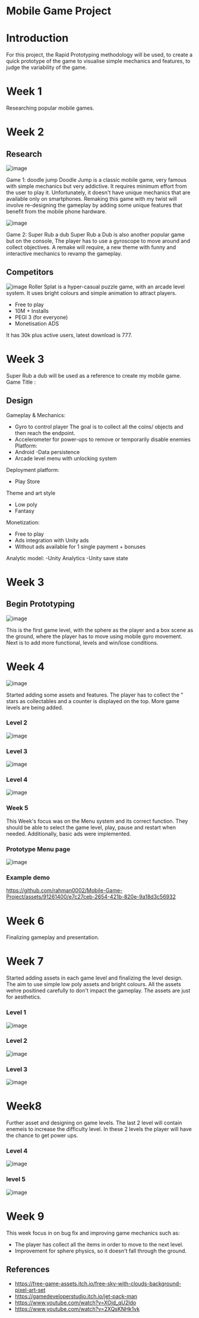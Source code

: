 # Mobile Game Project

# Introduction
For this project, the Rapid Prototyping methodology will be used, to create a quick prototype of the game to visualise simple mechanics and features,
to judge the variability of the game. 

# Week 1
Researching popular mobile games. 

# Week 2
## Research

![image](https://github.com/rahman0002/Mobile-Game-Project/assets/91261400/f693eff2-70aa-4835-8570-72a57c6fc1f3)


Game 1: doodle jump
Doodle Jump is a classic  mobile game, very famous with simple mechanics but very addictive. It requires minimum effort from the user to play it.
Unfortunately, it doesn't have unique mechanics that are available only on smartphones.
Remaking this game with my twist will involve re-designing the gameplay by adding some unique features that benefit from the mobile phone hardware. 


![image](https://github.com/rahman0002/Mobile-Game-Project/assets/91261400/6b33162c-eb60-4831-91b1-6237a0d541b4)


Game 2: Super Rub a dub
Super Rub a Dub is also another popular game but on the console, The player has to use a gyroscope to move around and collect objectives.
A remake will require, a new theme with funny and interactive mechanics to revamp the gameplay.

## Competitors
![image](https://github.com/rahman0002/Mobile-Game-Project/assets/91261400/6d95922b-4c47-4a3f-8cd5-e85f68bcc7ec)
Roller Splat is a hyper-casual puzzle game, with an arcade level system. It uses bright colours and simple animation to attract players.

- Free to play 
- 10M + Installs 
- PEGI 3 (for everyone)
- Monetisation ADS

It has 30k plus active users, latest download is 777.

# Week 3
Super Rub a dub will be used as a reference to create my mobile game.
Game Title : 

## Design
Gameplay & Mechanics:
- Gyro to control player
The goal is to collect all the coins/ objects and then reach the endpoint.
- Accelerometer for power-ups to remove or temporarily disable enemies
Platform:
- Android
-Data persistence 
- Arcade level menu with unlocking system

Deployment platform:
- Play Store

Theme and art style
- Low poly
- Fantasy

Monetization:
- Free to play
- Ads integration with Unity ads
- Without ads available for 1 single payment + bonuses

 Analytic model:
 -Unity Analytics
 -Unity save state
 
# Week 3
## Begin Prototyping 
![image](https://github.com/rahman0002/Mobile-Game-Project/assets/91261400/dea17885-21f1-48ac-8684-3ee569d1eed2)

This is the first game level, with the sphere as the player and a box scene as the ground, where the player has to move using mobile gyro movement.
Next is to add more functional, levels and win/lose conditions.

# Week 4
![image](https://github.com/rahman0002/Mobile-Game-Project/assets/91261400/6dba1a87-c731-45fc-bfb0-9b16e3277457)

Started adding some assets and features. The player has to collect the " stars as collectables and a counter is displayed on the top.
More game levels are being added.
### Level 2
![image](https://github.com/rahman0002/Mobile-Game-Project/assets/91261400/84921558-4883-45d2-a624-ced77b0799f4)
### Level 3
![image](https://github.com/rahman0002/Mobile-Game-Project/assets/91261400/fd532913-e057-49e8-a91d-7589cef3187d)
### Level 4
![image](https://github.com/rahman0002/Mobile-Game-Project/assets/91261400/af1419e5-9784-4a0b-abdb-6d51a512d996)


### Week 5
This Week's focus was on the Menu system and its correct function. 
They should be able to select the game level, play, pause and restart when needed.
Additionally, basic ads were implemented.
### Prototype Menu page
![image](https://github.com/rahman0002/Mobile-Game-Project/assets/91261400/19ea9552-3341-4318-a517-0d2b8df30f52)
### Example demo
https://github.com/rahman0002/Mobile-Game-Project/assets/91261400/e7c27ceb-2654-421b-820e-9a18d3c56932

# Week 6
Finalizing gameplay and presentation.
# Week 7
Started adding assets in each game level and finalizing the level design.
The aim to use simple low poly assets and bright colours.
All the assets wehre positined carefully to don't impact the gameplay. The assets are just for aesthetics.
### Level 1
![image](https://github.com/rahman0002/Mobile-Game-Project/assets/91261400/5df5097b-5e3f-4285-86ae-9e1cd30d950a)

### Level 2
![image](https://github.com/rahman0002/Mobile-Game-Project/assets/91261400/883b37f3-6faf-4585-874d-3fcf2ef60279)

### Level 3
![image](https://github.com/rahman0002/Mobile-Game-Project/assets/91261400/e84a0055-1d74-4365-8fd6-f6649cf62362)

# Week8
Further asset and designing on game levels. The last 2 level will contain enemeis to increase the difficulty level.
In these 2 levels the player will have the chance to get power ups.
### Level 4
![image](https://github.com/rahman0002/Mobile-Game-Project/assets/91261400/9730b4b1-70a6-46bf-bd0d-479659f36b18)
### level 5
![image](https://github.com/rahman0002/Mobile-Game-Project/assets/91261400/57a18845-d2ac-4c90-91c8-5291b12df943)


# Week 9 
This week focus in on bug fix and improving game mechanics such as:
- The player has collect all the items in order to move to the next level.
- Improvement for sphere physics, so it doesn't fall through the ground.


## References
- https://free-game-assets.itch.io/free-sky-with-clouds-background-pixel-art-set
- https://gamedeveloperstudio.itch.io/jet-pack-man
- https://www.youtube.com/watch?v=XOjd_qU2Ido
- https://www.youtube.com/watch?v=2XQsKNHk1vk
